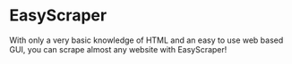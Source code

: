 # EasyScraper
With only a very basic knowledge of HTML and an easy to use web based GUI, you can scrape almost any website with EasyScraper!
